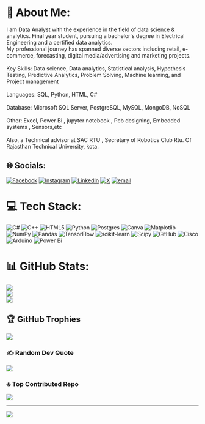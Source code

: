 # 💫 About Me:
I am Data Analyst with the experience in the field of data science & analytics. Final year student, pursuing a bachelor's degree in Electrical Engineering and  a certified data analytics.  <br>My professional journey has spanned diverse sectors including retail, e-commerce, forecasting, digital media/advertising and marketing projects.<br><br>Key Skills: Data science, Data analytics, Statistical analysis, Hypothesis Testing, Predictive Analytics, Problem Solving, Machine learning,  and Project management <br><br>Languages: SQL, Python, HTML, C#<br><br>Database: Microsoft SQL Server, PostgreSQL, MySQL, MongoDB, NoSQL <br><br>Other: Excel, Power Bi , jupyter notebook , Pcb designing, Embedded systems , Sensors,etc<br><br>Also, a Technical advisor at SAC RTU , Secretary of Robotics Club Rtu. Of Rajasthan Technical University, kota.


## 🌐 Socials:
[![Facebook](https://img.shields.io/badge/Facebook-%231877F2.svg?logo=Facebook&logoColor=white)](https://facebook.com/https://www.facebook.com/profile.php?id=100093567206185) [![Instagram](https://img.shields.io/badge/Instagram-%23E4405F.svg?logo=Instagram&logoColor=white)](https://instagram.com/thenameisishan__) [![LinkedIn](https://img.shields.io/badge/LinkedIn-%230077B5.svg?logo=linkedin&logoColor=white)](https://linkedin.com/in/http://linkedin.com/in/ishan-kaushik-007bb5227) [![X](https://img.shields.io/badge/X-black.svg?logo=X&logoColor=white)](https://x.com/@IshanKa92191454) [![email](https://img.shields.io/badge/Email-D14836?logo=gmail&logoColor=white)](mailto:ishurbt1@gmail.com) 

# 💻 Tech Stack:
![C#](https://img.shields.io/badge/c%23-%23239120.svg?style=for-the-badge&logo=csharp&logoColor=white) ![C++](https://img.shields.io/badge/c++-%2300599C.svg?style=for-the-badge&logo=c%2B%2B&logoColor=white) ![HTML5](https://img.shields.io/badge/html5-%23E34F26.svg?style=for-the-badge&logo=html5&logoColor=white) ![Python](https://img.shields.io/badge/python-3670A0?style=for-the-badge&logo=python&logoColor=ffdd54) ![Postgres](https://img.shields.io/badge/postgres-%23316192.svg?style=for-the-badge&logo=postgresql&logoColor=white) ![Canva](https://img.shields.io/badge/Canva-%2300C4CC.svg?style=for-the-badge&logo=Canva&logoColor=white) ![Matplotlib](https://img.shields.io/badge/Matplotlib-%23ffffff.svg?style=for-the-badge&logo=Matplotlib&logoColor=black) ![NumPy](https://img.shields.io/badge/numpy-%23013243.svg?style=for-the-badge&logo=numpy&logoColor=white) ![Pandas](https://img.shields.io/badge/pandas-%23150458.svg?style=for-the-badge&logo=pandas&logoColor=white) ![TensorFlow](https://img.shields.io/badge/TensorFlow-%23FF6F00.svg?style=for-the-badge&logo=TensorFlow&logoColor=white) ![scikit-learn](https://img.shields.io/badge/scikit--learn-%23F7931E.svg?style=for-the-badge&logo=scikit-learn&logoColor=white) ![Scipy](https://img.shields.io/badge/SciPy-%230C55A5.svg?style=for-the-badge&logo=scipy&logoColor=%white) ![GitHub](https://img.shields.io/badge/github-%23121011.svg?style=for-the-badge&logo=github&logoColor=white) ![Cisco](https://img.shields.io/badge/cisco-%23049fd9.svg?style=for-the-badge&logo=cisco&logoColor=black) ![Arduino](https://img.shields.io/badge/-Arduino-00979D?style=for-the-badge&logo=Arduino&logoColor=white) ![Power Bi](https://img.shields.io/badge/power_bi-F2C811?style=for-the-badge&logo=powerbi&logoColor=black)
# 📊 GitHub Stats:
![](https://github-readme-stats.vercel.app/api?username=Ishan10123&theme=dark&hide_border=false&include_all_commits=false&count_private=false)<br/>
![](https://github-readme-streak-stats.herokuapp.com/?user=Ishan10123&theme=dark&hide_border=false)<br/>
![](https://github-readme-stats.vercel.app/api/top-langs/?username=Ishan10123&theme=dark&hide_border=false&include_all_commits=false&count_private=false&layout=compact)

## 🏆 GitHub Trophies
![](https://github-profile-trophy.vercel.app/?username=Ishan10123&theme=radical&no-frame=true&no-bg=false&margin-w=4)

### ✍️ Random Dev Quote
![](https://quotes-github-readme.vercel.app/api?type=horizontal&theme=radical)

### 🔝 Top Contributed Repo
![](https://github-contributor-stats.vercel.app/api?username=Ishan10123&limit=5&theme=dark&combine_all_yearly_contributions=true)

---
[![](https://visitcount.itsvg.in/api?id=Ishan10123&icon=0&color=0)](https://visitcount.itsvg.in)

<!-- Proudly created with GPRM ( https://gprm.itsvg.in ) -->
